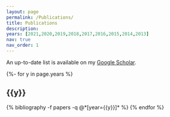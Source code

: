 ```yaml
---
layout: page
permalink: /Publications/
title: Publications
description:
years: [2021,2020,2019,2018,2017,2016,2015,2014,2013]
nav: true
nav_order: 1
---
```

An up-to-date list is available on my [Google Scholar](https://scholar.google.com/citations?user=IgKAJBwAAAAJ).

<!-- _pages/publications.md -->
<div class="publications">

{%- for y in page.years %}
  <h2 class="year">{{y}}</h2>
  {% bibliography -f papers -q @*[year={{y}}]* %}
{% endfor %}

</div>
